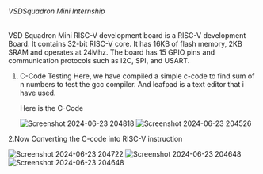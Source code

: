 ######       VSDSquadron  Mini Internship


VSD Squadron Mini RISC-V development board is a RISC-V development Board.
It contains 32-bit RISC-V core. It has 16KB of flash memory, 2KB SRAM and operates at 24Mhz. 
The board has 15 GPIO pins and communication protocols such as I2C, SPI, and USART.



1. C-Code Testing
   Here, we have compiled a simple c-code to find sum of n numbers to test the gcc compiler.
   And leafpad is a text editor that i have used.

   Here is the C-Code
   
   ![Screenshot 2024-06-23 204818](https://github.com/Jeevithagowda21/VSD_Squadron_Mini/assets/142243440/95b3e45c-71af-4a4a-84ad-8ad3e46fd68b)
   ![Screenshot 2024-06-23 204526](https://github.com/Jeevithagowda21/VSD_Squadron_Mini/assets/142243440/1d3c42c9-e06b-436b-b601-9aa1a02911e3)

2.Now Converting the C-code into RISC-V instruction

![Screenshot 2024-06-23 204722](https://github.com/Jeevithagowda21/VSD_Squadron_Mini/assets/142243440/6c1f572a-0eed-4fb3-8485-f8308da086c9)
![Screenshot 2024-06-23 204648](https://github.com/Jeevithagowda21/VSD_Squadron_Mini/assets/142243440/881aa679-ccc4-4960-b790-f1a0860b2be5)
![Screenshot 2024-06-23 204648](https://github.com/Jeevithagowda21/VSD_Squadron_Mini/assets/142243440/9cba54fb-4250-4570-82a3-518a684d3eac)







   
